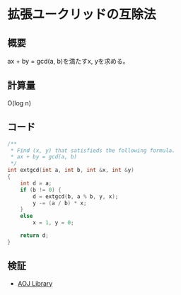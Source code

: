 # 拡張ユークリッドの互除法
## 概要
ax + by = gcd(a, b)を満たすx, yを求める。

## 計算量
O(log n)

## コード
```cpp
/**
 * Find (x, y) that satisfieds the following formula.
 * ax + by = gcd(a, b)
 */
int extgcd(int a, int b, int &x, int &y)
{
    int d = a;
    if (b != 0) {
        d = extgcd(b, a % b, y, x);
        y -= (a / b) * x;
    }
    else
        x = 1, y = 0;

    return d;
}
```

## 検証
- [AOJ Library](https://onlinejudge.u-aizu.ac.jp/courses/library/6/NTL/1/NTL_1_E)
